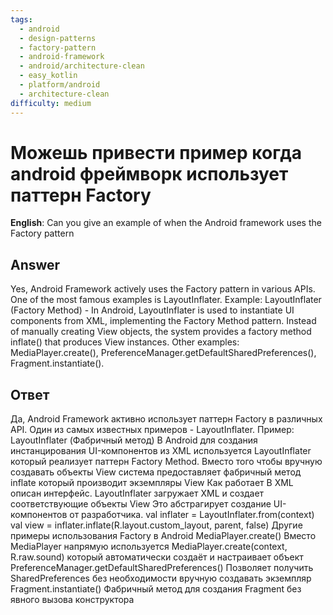 ```yaml
---
tags:
  - android
  - design-patterns
  - factory-pattern
  - android-framework
  - android/architecture-clean
  - easy_kotlin
  - platform/android
  - architecture-clean
difficulty: medium
---
```


# Можешь привести пример когда android фреймворк использует паттерн Factory

**English**: Can you give an example of when the Android framework uses the Factory pattern

## Answer

Yes, Android Framework actively uses the Factory pattern in various APIs. One of the most famous examples is LayoutInflater. Example: LayoutInflater (Factory Method) - In Android, LayoutInflater is used to instantiate UI components from XML, implementing the Factory Method pattern. Instead of manually creating View objects, the system provides a factory method inflate() that produces View instances. Other examples: MediaPlayer.create(), PreferenceManager.getDefaultSharedPreferences(), Fragment.instantiate().

## Ответ

Да, Android Framework активно использует паттерн Factory в различных API. Один из самых известных примеров - LayoutInflater. Пример: LayoutInflater (Фабричный метод) В Android для создания инстанцирования UI-компонентов из XML используется LayoutInflater который реализует паттерн Factory Method. Вместо того чтобы вручную создавать объекты View система предоставляет фабричный метод inflate который производит экземпляры View Как работает В XML описан интерфейс. LayoutInflater загружает XML и создает соответствующие объекты View Это абстрагирует создание UI-компонентов от разработчика. val inflater = LayoutInflater.from(context) val view = inflater.inflate(R.layout.custom_layout, parent, false) Другие примеры использования Factory в Android MediaPlayer.create() Вместо MediaPlayer напрямую используется MediaPlayer.create(context, R.raw.sound) который автоматически создаёт и настраивает объект PreferenceManager.getDefaultSharedPreferences() Позволяет получить SharedPreferences без необходимости вручную создавать экземпляр Fragment.instantiate() Фабричный метод для создания Fragment без явного вызова конструктора

